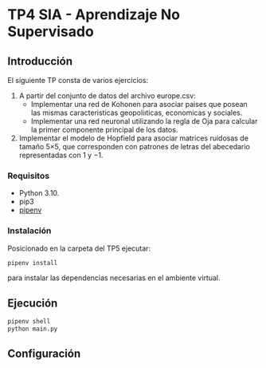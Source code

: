 
# TP4 SIA - Aprendizaje No Supervisado

## Introducción

El siguiente TP consta de varios ejercicios: 

1. A partir del conjunto de datos del archivo europe.csv:
    - Implementar una red de Kohonen para asociar paises que posean las mismas caracteristicas geopoliıticas,
     economicas y sociales.
    - Implementar una red neuronal utilizando la regla de Oja para calcular la primer componente principal
     de los datos.
2. Implementar el modelo de Hopfield para asociar matrices ruidosas de tamaño 5×5, que corresponden con
   patrones de letras del abecedario representadas con 1 y −1.


### Requisitos

- Python 3.10.
- pip3
- [pipenv](https://pypi.org/project/pipenv/)

### Instalación

Posicionado en la carpeta del TP5 ejecutar:

```sh
pipenv install
```

para instalar las dependencias necesarias en el ambiente virtual.

## Ejecución

```sh
pipenv shell
python main.py
```

## Configuración

